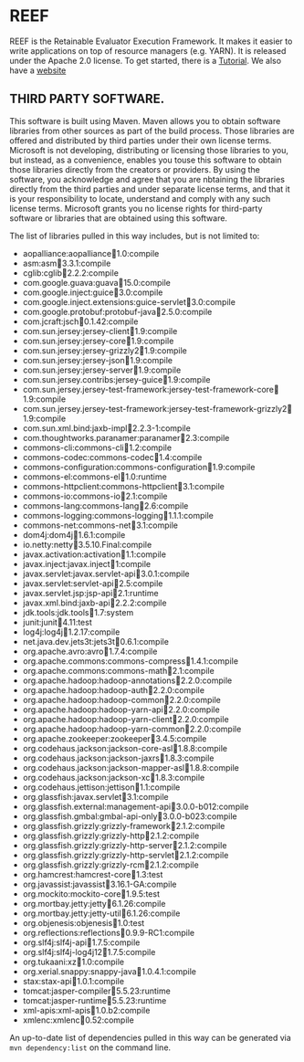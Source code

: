 REEF  
==== 

REEF is the Retainable Evaluator Execution Framework. It makes it easier to write applications on top of resource managers (e.g. YARN). It is released under the Apache 2.0 license. To get started, there is a [Tutorial](https://github.com/Microsoft-CISL/REEF/wiki/How-to-download-and-compile-REEF). We also have a [website](http://www.reef-project.org/)


THIRD PARTY SOFTWARE.
---------------------
This software is built using Maven.  Maven allows you to obtain software libraries from other sources as part of the build process.  Those libraries are offered and distributed by third parties under their own license terms.  Microsoft is not developing, distributing or licensing those libraries to you, but instead, as a convenience, enables you touse this software to obtain those libraries directly from the creators or providers.  By using the software, you acknowledge and agree that you are nbtaining the libraries directly from the third parties and under separate license terms, and that it is your responsibility to locate, understand and comply with any such license terms.  Microsoft grants you no license rights for third-party software or libraries that are obtained using this software.

The list of libraries pulled in this way includes, but is not limited to:

 * aopalliance:aopalliance:jar:1.0:compile
 * asm:asm:jar:3.3.1:compile
 * cglib:cglib:jar:2.2.2:compile
 * com.google.guava:guava:jar:15.0:compile
 * com.google.inject:guice:jar:3.0:compile
 * com.google.inject.extensions:guice-servlet:jar:3.0:compile
 * com.google.protobuf:protobuf-java:jar:2.5.0:compile
 * com.jcraft:jsch:jar:0.1.42:compile
 * com.sun.jersey:jersey-client:jar:1.9:compile
 * com.sun.jersey:jersey-core:jar:1.9:compile
 * com.sun.jersey:jersey-grizzly2:jar:1.9:compile
 * com.sun.jersey:jersey-json:jar:1.9:compile
 * com.sun.jersey:jersey-server:jar:1.9:compile
 * com.sun.jersey.contribs:jersey-guice:jar:1.9:compile
 * com.sun.jersey.jersey-test-framework:jersey-test-framework-core:jar:1.9:compile
 * com.sun.jersey.jersey-test-framework:jersey-test-framework-grizzly2:jar:1.9:compile
 * com.sun.xml.bind:jaxb-impl:jar:2.2.3-1:compile
 * com.thoughtworks.paranamer:paranamer:jar:2.3:compile
 * commons-cli:commons-cli:jar:1.2:compile
 * commons-codec:commons-codec:jar:1.4:compile
 * commons-configuration:commons-configuration:jar:1.9:compile
 * commons-el:commons-el:jar:1.0:runtime
 * commons-httpclient:commons-httpclient:jar:3.1:compile
 * commons-io:commons-io:jar:2.1:compile
 * commons-lang:commons-lang:jar:2.6:compile
 * commons-logging:commons-logging:jar:1.1.1:compile
 * commons-net:commons-net:jar:3.1:compile
 * dom4j:dom4j:jar:1.6.1:compile
 * io.netty:netty:jar:3.5.10.Final:compile
 * javax.activation:activation:jar:1.1:compile
 * javax.inject:javax.inject:jar:1:compile
 * javax.servlet:javax.servlet-api:jar:3.0.1:compile
 * javax.servlet:servlet-api:jar:2.5:compile
 * javax.servlet.jsp:jsp-api:jar:2.1:runtime
 * javax.xml.bind:jaxb-api:jar:2.2.2:compile
 * jdk.tools:jdk.tools:jar:1.7:system
 * junit:junit:jar:4.11:test
 * log4j:log4j:jar:1.2.17:compile
 * net.java.dev.jets3t:jets3t:jar:0.6.1:compile
 * org.apache.avro:avro:jar:1.7.4:compile
 * org.apache.commons:commons-compress:jar:1.4.1:compile
 * org.apache.commons:commons-math:jar:2.1:compile
 * org.apache.hadoop:hadoop-annotations:jar:2.2.0:compile
 * org.apache.hadoop:hadoop-auth:jar:2.2.0:compile
 * org.apache.hadoop:hadoop-common:jar:2.2.0:compile
 * org.apache.hadoop:hadoop-yarn-api:jar:2.2.0:compile
 * org.apache.hadoop:hadoop-yarn-client:jar:2.2.0:compile
 * org.apache.hadoop:hadoop-yarn-common:jar:2.2.0:compile
 * org.apache.zookeeper:zookeeper:jar:3.4.5:compile
 * org.codehaus.jackson:jackson-core-asl:jar:1.8.8:compile
 * org.codehaus.jackson:jackson-jaxrs:jar:1.8.3:compile
 * org.codehaus.jackson:jackson-mapper-asl:jar:1.8.8:compile
 * org.codehaus.jackson:jackson-xc:jar:1.8.3:compile
 * org.codehaus.jettison:jettison:jar:1.1:compile
 * org.glassfish:javax.servlet:jar:3.1:compile
 * org.glassfish.external:management-api:jar:3.0.0-b012:compile
 * org.glassfish.gmbal:gmbal-api-only:jar:3.0.0-b023:compile
 * org.glassfish.grizzly:grizzly-framework:jar:2.1.2:compile
 * org.glassfish.grizzly:grizzly-http:jar:2.1.2:compile
 * org.glassfish.grizzly:grizzly-http-server:jar:2.1.2:compile
 * org.glassfish.grizzly:grizzly-http-servlet:jar:2.1.2:compile
 * org.glassfish.grizzly:grizzly-rcm:jar:2.1.2:compile
 * org.hamcrest:hamcrest-core:jar:1.3:test
 * org.javassist:javassist:jar:3.16.1-GA:compile
 * org.mockito:mockito-core:jar:1.9.5:test
 * org.mortbay.jetty:jetty:jar:6.1.26:compile
 * org.mortbay.jetty:jetty-util:jar:6.1.26:compile
 * org.objenesis:objenesis:jar:1.0:test
 * org.reflections:reflections:jar:0.9.9-RC1:compile
 * org.slf4j:slf4j-api:jar:1.7.5:compile
 * org.slf4j:slf4j-log4j12:jar:1.7.5:compile
 * org.tukaani:xz:jar:1.0:compile
 * org.xerial.snappy:snappy-java:jar:1.0.4.1:compile
 * stax:stax-api:jar:1.0.1:compile
 * tomcat:jasper-compiler:jar:5.5.23:runtime
 * tomcat:jasper-runtime:jar:5.5.23:runtime
 * xml-apis:xml-apis:jar:1.0.b2:compile
 * xmlenc:xmlenc:jar:0.52:compile

An up-to-date list of dependencies pulled in this way can be generated via `mvn dependency:list` on the command line.
